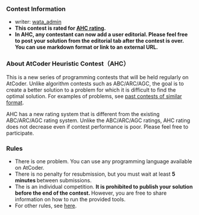 
<div>

<span>

<span>

### **Contest Information**

<section>

<ul>

<li>
writer: <a href="https://atcoder.jp/user/wata_admin">
<span>
wata_admin
</span>
</a>
</li>

<li>

<strong>
This contest is rated for <a href="https://www.dropbox.com/s/ne358pdixfafppm/AHC_rating.pdf?dl=0">AHC
                            rating</a>.
</strong>

</li>

<li>

<strong>
In AHC, any contestant can now add a user editorial. Please feel free to post your solution from the editorial tab after the contest is over. You can use markdown format or link to an external URL.
      
</strong>

</li>

</ul>

</section>

### **About AtCoder Heuristic Contest（AHC）**

<section>

<p>
This is a new series of programming contests that will be held regularly on AtCoder.
                Unlike algorithm contests such as ABC/ARC/AGC, the goal is to create a better solution to a problem for
                which it is difficult to find the optimal solution. For examples of problems, see <a href="https://atcoder.jp/contests/archive?ratedType=0&category=1200&keyword=">past contests of
                    similar format</a>.
            
</p>

<p>
AHC has a new rating system that is different from the existing ABC/ARC/AGC rating system.
                Unlike the ABC/ARC/AGC ratings, AHC rating does not decrease even if contest performance is poor. Please
                feel free to participate.
            
</p>

</section>

### **Rules**

<section>

<ul>

<li>
There is one problem.
	You can use any programming language available on AtCoder.
</li>

<li>
There is no penalty for resubmission, but you must wait at least 
<strong>
5 minutes
</strong>
between submissions.
	
</li>

<li>
The is an individual competition. 
<strong>
It is prohibited to publish your solution before the end of the contest.
</strong>
However, you are free to share information on how to run the provided tools.
</li>

<li>
For other rules, see <a href="https://atcoder.jp/contests/ahc012/rules">here</a>.
</li>

</ul>

</section>

</span>

</span>

</div>
